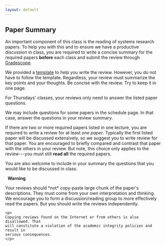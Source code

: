 ```yaml
---
layout: default
---
```


## Paper Summary

An important component of this class is the reading of systems research papers.
To help you with this and to ensure we have a productive discussion in class,
you are required to write a concise summary for the required papers
<b>before</b> each class and submit the review through
[Gradescope](https://www.gradescope.com).

We provided a [template](eecs582_review_summary.md) to help you write the
review. However, you do not have to follow the template. Regardless, your
review must summarize the key points and your thoughts. Be concise with the
review. Try to keep it in one page.

<span class="text-info">For Thursdays' classes, your reviews only need to answer 
the listed paper questions.</span>

We may include questions for some papers in the schedule page. In that case,
answer the questions in your review summary. 

If there are two or more required papers listed in one lecture, you are
required to write a review for at least *one paper*. Typically the first listed
paper will be discussed extensively, so we suggest you to write review for that
paper. You are encouraged to briefly compared and contrast that paper with the
others in your review. But note, this choice only applies to the review---you
must still **read all** the required papers. 


You are also welcome to include in your summary the questions that you would like to be 
discussed in class. 

<div class="card border-danger">
  <div class="card-header bg-danger text-white">
    <span class="bi bi-exclamation-triangle-fill"></span>&nbsp;&nbsp;<strong>Warning</strong>
  </div>
  <div class="card-body">
    <p>
    Your reviews should *not* copy-paste large chunk of the paper's descriptions.
    They must come from your own interpretation and thinking. We encourage you to 
    form a discussion/reading group to more effectively read the papers. But
    you should write the reviews independently.
    </p>

    <p>
    Copying reviews found on the Internet or from others is also disallowed. That
    will constitute a violation of the academic integrity policies and result in 
    serious consequences.
    </p>
  </div>
</div>
